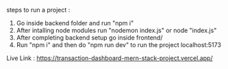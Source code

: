 steps to run a project : 

1. Go inside backend folder and run "npm i"
2. After intalling node modules run "nodemon index.js" or node "index.js"
3. After completing backend setup go inside frontend/
4. Run "npm i" and then do "npm run dev" to run the project localhost:5173


Live Link : https://transaction-dashboard-mern-stack-project.vercel.app/
